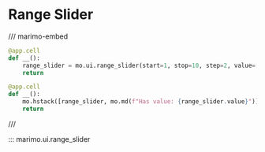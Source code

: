 # Range Slider

/// marimo-embed

```python
@app.cell
def __():
    range_slider = mo.ui.range_slider(start=1, stop=10, step=2, value=[2, 6], full_width=True)
    return

@app.cell
def __():
    mo.hstack([range_slider, mo.md(f"Has value: {range_slider.value}")])
    return
```

///

::: marimo.ui.range_slider
